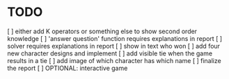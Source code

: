 # TODO

[ ] either add K operators or something else to show second order knowledge
[ ] 'answer question' function requires explanations in report
[ ] solver requires explanations in report
[ ] show in text who won
[ ] add four new character designs and implement
[ ] add visible tie when the game results in a tie
[ ] add image of which character has which name
[ ] finalize the report
[ ] OPTIONAL: interactive game
